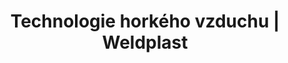 ---
Link: "file:/Users/vinayakpatel/Downloads/www.weldplast.cz/sk/produkty/technologie-horkeho-vzduchu/ohrivace-le/technologie-horkeho-vzduchu-ohrivace-le"
product_name: "null"
product_id: "null"
title: "Technologie horkého vzduchu | Weldplast"
product_desc: ""
product_specs: ""
product_downloads: ""
href: ""
accessories: ""
similar_products: ""
---